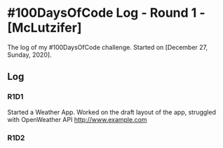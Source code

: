 # #100DaysOfCode Log - Round 1 - [McLutzifer]

The log of my #100DaysOfCode challenge. Started on [December 27, Sunday, 2020].

## Log

### R1D1 
Started a Weather App. Worked on the draft layout of the app, struggled with OpenWeather API http://www.example.com

### R1D2
